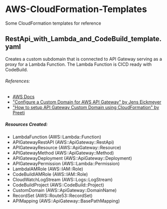 # AWS-CloudFormation-Templates
Some CloudFormation templates for reference

## RestApi_with_Lambda_and_CodeBuild_template.yaml
Creates a custom subdomain that is connected to API Gateway serving as a proxy for a Lambda Function. The Lambda Function is CICD ready with CodeBuild.
###### References:
- [AWS Docs](https://docs.aws.amazon.com/AWSCloudFormation/latest/UserGuide/)
- ["Configure a Custom Domain for AWS API Gateway" by Jens Eickmeyer](https://scratchpad.blog/serverless/howto/configure-a-custom-domain-for-aws-api-gateway/)
- ["How to setup API Gateway Custom Domain using CloudFormation" by Preeti](https://cloudkatha.com/api-gateway-custom-domain-using-cloudformation/)
##### Resources Created:
- LambdaFunction (AWS::Lambda::Function)
- APIGatewayRestAPI (AWS::ApiGateway::RestApi)
- APIGatewayResource (AWS::ApiGateway::Resource)
- APIGatewayMethod (AWS::ApiGateway::Method)
- APIGatewayDeployment (AWS::ApiGateway::Deployment)
- APIGatewayPermission (AWS::Lambda::Permission)
- LambdaIAMRole (AWS::IAM::Role)
- CodeBuildIAMRole (AWS::IAM::Role)
- CloudWatchLogStream (AWS::Logs::LogStream)
- CodeBuildProject (AWS::CodeBuild::Project)
- CustomDomain (AWS::ApiGateway::DomainName)
- RecordSet (AWS::Route53::RecordSet)
- APIMapping (AWS::ApiGateway::BasePathMapping)
